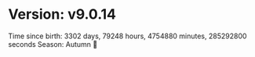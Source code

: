 # Version: v9.0.14
Time since birth: 3302 days, 79248 hours, 4754880 minutes, 285292800 seconds
Season: Autumn 🍁
